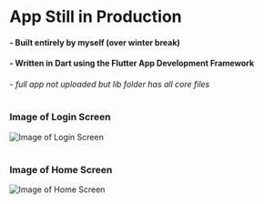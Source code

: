 # App Still in Production 
#### - Built entirely by myself (over winter break)
#### - Written in Dart using the Flutter App Development Framework
###### - full app not uploaded but lib folder has all core files
#
###      Image of Login Screen
![Image of Login Screen](https://lh3.googleusercontent.com/iR5fyij8In64HJ71YRaI64kIWaVuX6Ej_1sK1DBz0ZBBckYgHvOuhRKj-KVlB2FsgRCkY_SVCUPcYox5Ajs3FObWr7BLKKq1Qvn4ZNyc5QydaO3LYEGriyPFAF1FDHUSSNj9lxEQbA=w495-h990-no)
#
###      Image of Home Screen
![Image of Home Screen](https://lh3.googleusercontent.com/tY7Ix1gCDhMdToyjN6_FNKHCA-CT7SmslYLV5hjok-2C_lEGnsmDERuNUeadCopS-4rKWCpGk6b77gImpLpLFPxZDgr30G7HhVDjtLa3C5Sii4XiTlqOOyDtw2jDA7EGC5e6c2wQuefCnCKQnJi1IQqeDOYXwrLXT9ILj8Wqg_pvUSZbvyk9F0EYtMUcEajTeoBHLiG0NBwPkat8oaR-HxtWCteSZ3Hq3fmSeA1ROSHbNJtaHUFtHylGQzHL1HXwNeWJw_C3wXUHBzgQF69a42MUjv9Mdv2i0SDuS9BrtjoV2IBdV9M8YJrPpgT_V9GopOhHLs-hyy-ty0tweeRxWx4Nkrak77mvkr6gB_jaCYEDOEwA2Mt-xuLJ1vWYN9Al11xi4A1ikgqGx5MBqhgAdNWL2IheHh0W_U02EmQkc2xhkQOlerTB4VbTYSOWqkkXD0UitBSiHjOigFbJoF6cG8M8AQoZWcLCfVLg_z4LVay7wfKbP7xNGo48aRLlmqpqKywRNSTXA0TZZJk3ngC0CCI-CcyRxHPG6J1LUzEw-sTv4bce8hDXldSIxVsjMvA22aqB_5i7GO089LNtWm-L7HUkBJxyx52NU_GY3I8YqhvEW1FLc0A455vOMZRygeXZ2V6kb1WdALlrC86pF4Q8r6hcrio_UeMEM-18Hr2e2T15qOd8Q9k0tUI8m8yiS_Kd7-JUUNBaynH6ppffLQ=w495-h990-no)
